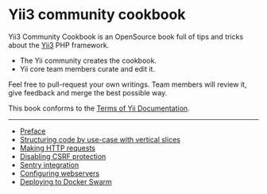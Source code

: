 # Yii3 community cookbook

Yii3 Community Cookbook is an OpenSource book full of tips and tricks about the [Yii3](https://www.yiiframework.com/)
PHP framework.

- The Yii community creates the cookbook.
- Yii core team members curate and edit it.

Feel free to pull-request your own writings. Team members will review it, give feedback and merge the best possible way.

This book conforms to the [Terms of Yii Documentation](https://www.yiiframework.com/license#docs).

---

- [Preface](preface.md)
- [Structuring code by use-case with vertical slices](organizing-code/structuring-by-use-case-with-vertical-slices.md)
- [Making HTTP requests](making-http-requests.md)
- [Disabling CSRF protection](disabling-csrf-protection.md)
- [Sentry integration](sentry-integration.md)
- [Configuring webservers](configuring-webservers/general.md)
- [Deploying to Docker Swarm](deployment/docker-swarm.md)
